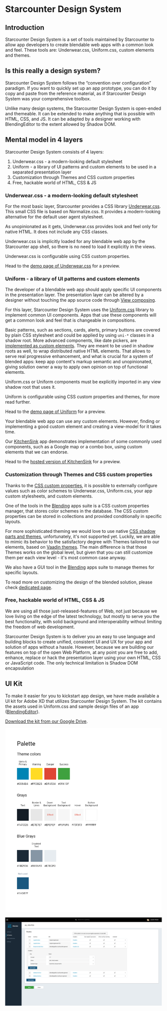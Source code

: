 # Starcounter Design System

## Introduction

Starcounter Design System is a set of tools maintained by Starcounter to allow app developers to create blendable web apps with a common look and feel. These tools are: Underwear.css, Uniform.css, custom elements and themes.

## Is this really a design system?

Starcounter Design System follows the “convention over configuration” paradigm. If you want to quickly set up an app prototype, you can do it by copy and paste from the reference material, as if Starcounter Design System was your comprehensive toolbox.

Unlike many design systems, the Starcounter Design System is open-ended and themeable. It can be extended to make anything that is possible with HTML, CSS, and JS. It can be adapted by a designer working with BlendingEditor to the extent allowed by Shadow DOM.

## Mental model in 4 layers

Starcounter Design System consists of 4 layers:

1. Underwear.css - a modern-looking default stylesheet
2. Uniform - a library of UI patterns and custom elements to be used in a separated presentation layer
3. Customization through Themes and CSS custom properties
4. Free, hackable world of HTML, CSS & JS

### Underwear.css - a modern-looking default stylesheet

For the most basic layer, Starcounter provides a CSS library [Underwear.css](https://github.com/Starcounter/underwear.css). This small CSS file is based on Normalize.css. It provides a modern-looking alternative for the default user agent stylesheet.

As unopinionated as it gets, Underwear.css provides look and feel only for native HTML. It does not include any CSS classes.

Underwear.css is implicitly loaded for any blendable web app by the Starcounter app shell, so there is no need to load it explicitly in the views.

Underwear.css is configurable using CSS custom properties.

Head to the [demo page of Underwear.css](https://starcounter.github.io/underwear.css/) for a preview.

### Uniform - a library of UI patterns and custom elements

The developer of a blendable web app should apply specific UI components in the presentation layer. The presentation layer can be altered by a designer without touching the app source code through [View composing](view-composing.md).

For this layer, Starcounter Design System uses the [Uniform.css](https://github.com/Starcounter/uniform.css) library to implement common UI components. Apps that use these components will get a common look and feel that is changeable in compositions.

Basic patterns, such as sections, cards, alerts, primary buttons are covered by plain CSS stylesheet and could be applied by using `uni-*` classes in a shadow root.
More advanced components, like date pickers, are [implemented as custom elements](https://github.com/Starcounter/uniform.css/tree/master/components). They are meant to be used in shadow roots as well, to wrap distributed native HTML elements. That allows to serve real progressive enhancement, and what is crucial for a system of blended apps: keep app content's markup semantic and unopinionated, giving solution owner a way to apply own opinion on top of functional elements.

Uniform.css or Uniform components must be explicitly imported in any view shadow root that uses it.

Uniform is configurable using CSS custom properties and themes, for more read further.

Head to the [demo page of Uniform](https://starcounter.github.io/uniform.css/) for a preview.

Your blendable web app can use any custom elements. However, finding or implementing a good custom element and creating a view-model for it takes time.

Our [KitchenSink](https://github.com/Starcounter/KitchenSink) app demonstrates implementation of some commonly used components, such as a Google map or a combo box, using custom elements that we can endorse.

Head to the [hosted version of KitchenSink](https://kitchensink.starcounter.io/) for a preview.

### Customization through Themes and CSS custom properties

Thanks to the [CSS custom properties](https://developer.mozilla.org/en-US/docs/Web/CSS/Using_CSS_variables), it is possible to externally configure values such as color schemes to Underwear.css, Uniform.css, your app custom stylesheets, and custom elements.

One of the tools in the [Blending](https://github.com/Starcounter/Blending) apps suite is a CSS custom properties manager, that stores color schemes in the database. The CSS custom properties can be stored in collections and provided conditionally in specific layouts.

For more sophisticated theming we would love to use native [CSS shadow parts and themes](https://meowni.ca/posts/part-theme-explainer/), unfortunately, it's not supported yet.
Luckily, we are able to mimic its behavior to the satisfactory degree with Themes tailored to our elements, based on [Vaadin themes](https://vaadin.com/themes).
The main difference is that those Themes works on the global level, but given that you can still customize them per each view level - it's most common case anyway.

We also have a GUI tool in the [Blending](https://github.com/Starcounter/Blending) apps suite to manage themes for specific layouts.

To read more on customizing the design of the blended solution, please check [dedicated page](customizing-solutions-design.md).

### Free, hackable world of HTML, CSS & JS

We are using all those just-released-features of Web, not just because we love living on the edge of the latest technology, but mostly to serve you the best functionality, with solid background and interoperability without limiting the freedom of web development.

Starcounter Design System is to deliver you an easy to use language and building blocks to create unified, consistent UI and UX for your app and solution of apps without a hassle. However, because we are building our features on top of the open Web Platform, at any point you are free to add, enhance, replace or hack the presentation layer using your own HTML, CSS or JavaScript code. The only technical limitation is Shadow DOM encapsulation

## UI Kit

To make it easier for you to kickstart app design, we have made available a UI kit for Adobe XD that utilizes Starcounter Design System. The kit contains the assets used in Uniform.css and sample design files of an app \([BlendingEditor](https://github.com/Starcounter/Blending)\).

[Download the kit from our Google Drive](https://drive.google.com/drive/folders/1-71NMTdjGFo4IizBfKdvl2oi93z1RUoH?usp).

![Example from the UI kit](../../.gitbook/assets/uikit1.png)

![Sample design](../../.gitbook/assets/uikit2%20%281%29.png)
